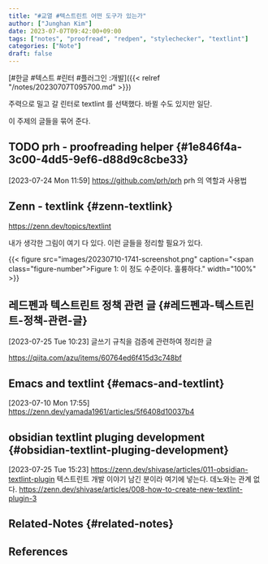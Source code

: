 ```yaml
---
title: "#교열 #텍스트린트 어떤 도구가 있는가"
author: ["Junghan Kim"]
date: 2023-07-07T09:42:00+09:00
tags: ["notes", "proofread", "redpen", "stylechecker", "textlint"]
categories: ["Note"]
draft: false
---
```


[#한글 #텍스트 #린터 #플러그인 :개발]({{< relref "/notes/20230707T095700.md" >}})

주력으로 밀고 갈 린터로 textlint 를 선택했다. 바뀔 수도 있지만 일단.

이 주제의 글들을 묶어 준다.


## <span class="org-todo todo TODO">TODO</span> prh - proofreading helper {#1e846f4a-3c00-4dd5-9ef6-d88d9c8cbe33}

<span class="timestamp-wrapper"><span class="timestamp">[2023-07-24 Mon 11:59]</span></span> <https://github.com/prh/prh> prh 의 역할과 사용법


## Zenn - textlink {#zenn-textlink}

<https://zenn.dev/topics/textlint>

내가 생각한 그림이 여기 다 있다. 이런 글들을 정리할 필요가 있다.

{{< figure src="images/20230710-1741-screenshot.png" caption="<span class=\"figure-number\">Figure 1: </span>이 정도 수준이다. 훌륭하다." width="100%" >}}


## 레드펜과 텍스트린트 정책 관련 글 {#레드펜과-텍스트린트-정책-관련-글}

<span class="timestamp-wrapper"><span class="timestamp">[2023-07-25 Tue 10:23]</span></span> 글쓰기 규칙을 검증에 관련하여 정리한 글

<https://qiita.com/azu/items/60764ed6f415d3c748bf>


## Emacs and textlint {#emacs-and-textlint}

<span class="timestamp-wrapper"><span class="timestamp">[2023-07-10 Mon 17:55]</span></span> <https://zenn.dev/yamada1961/articles/5f6408d10037b4>


## obsidian textlint pluging development {#obsidian-textlint-pluging-development}

<span class="timestamp-wrapper"><span class="timestamp">[2023-07-25 Tue 15:23]</span></span> <https://zenn.dev/shivase/articles/011-obsidian-textlint-plugin> 텍스트린트 개발 이야기 남긴 분이라 여기에 넣는다. 데노와는 관계 없다. <https://zenn.dev/shivase/articles/008-how-to-create-new-textlint-plugin-3>


## Related-Notes {#related-notes}

## References

<style>.csl-entry{text-indent: -1.5em; margin-left: 1.5em;}</style><div class="csl-bib-body">
</div>
